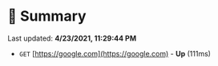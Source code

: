# 📖 Summary
Last updated: **4/23/2021, 11:29:44 PM**

- `GET` [https://google.com](https://google.com) - **Up** (111ms)
